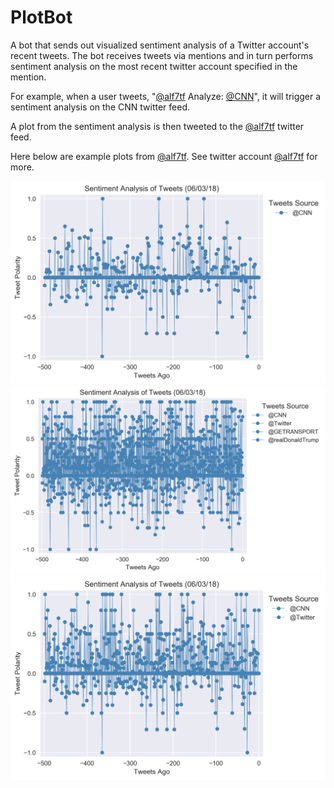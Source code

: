 # PlotBot

A bot that sends out visualized sentiment analysis of a Twitter account's recent tweets. The bot receives tweets via mentions and in turn performs sentiment analysis on the most recent twitter account specified in the mention.

For example, when a user tweets, "[@alf7tf](https://twitter.com/alf7tf?lang=en) Analyze: [@CNN](https://twitter.com/CNN)", it will trigger a sentiment analysis on the CNN twitter feed.

A plot from the sentiment analysis is then tweeted to the [@alf7tf](https://twitter.com/alf7tf?lang=en) twitter feed.

Here below are example plots from [@alf7tf](https://twitter.com/alf7tf?lang=en). See twitter account [@alf7tf](https://twitter.com/alf7tf?lang=en) for more.

![@CNN](polarity_images/polarity_@CNN.png)
![@realDonaldTrump](polarity_images/polarity_@realDonaldTrump.png)
![@Twitter](polarity_images/polarity_@Twitter.png)
